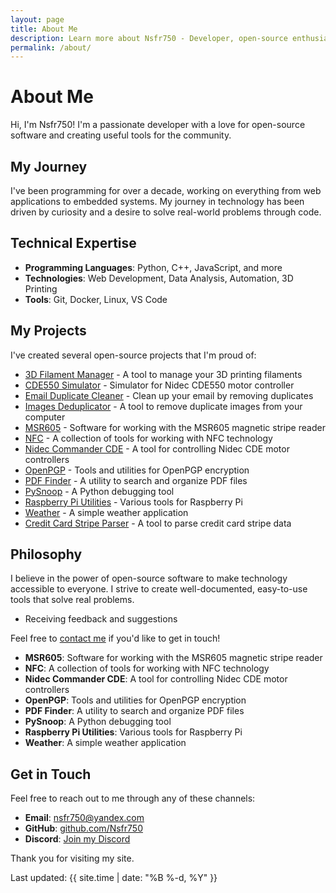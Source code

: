 ```yaml
---
layout: page
title: About Me
description: Learn more about Nsfr750 - Developer, open-source enthusiast, and creator of useful tools
permalink: /about/
---
```


# About Me

Hi, I'm Nsfr750! I'm a passionate developer with a love for open-source software and creating useful tools for the community.

## My Journey

I've been programming for over a decade, working on everything from web applications to embedded systems. My journey in technology has been driven by curiosity and a desire to solve real-world problems through code.

## Technical Expertise

- **Programming Languages**: Python, C++, JavaScript, and more
- **Technologies**: Web Development, Data Analysis, Automation, 3D Printing
- **Tools**: Git, Docker, Linux, VS Code

## My Projects

I've created several open-source projects that I'm proud of:

- [3D Filament Manager](https://github.com/Nsfr750/3D_Filament_Manager) - A tool to manage your 3D printing filaments
- [CDE550 Simulator](https://github.com/Nsfr750/CDE550-sim) - Simulator for Nidec CDE550 motor controller
- [Email Duplicate Cleaner](https://github.com/Nsfr750/EmailDuplicateCleaner) - Clean up your email by removing duplicates
- [Images Deduplicator](https://github.com/Nsfr750/Images-Deduplicator) - A tool to remove duplicate images from your computer
- [MSR605](https://github.com/Nsfr750/MSR605) - Software for working with the MSR605 magnetic stripe reader
- [NFC](https://github.com/Nsfr750/NFC) - A collection of tools for working with NFC technology
- [Nidec Commander CDE](https://github.com/Nsfr750/Nidec_CommanderCDE) - A tool for controlling Nidec CDE motor controllers
- [OpenPGP](https://github.com/Nsfr750/OpenPGP) - Tools and utilities for OpenPGP encryption
- [PDF Finder](https://github.com/Nsfr750/PDF_Finder) - A utility to search and organize PDF files
- [PySnoop](https://github.com/Nsfr750/PySnoop) - A Python debugging tool
- [Raspberry Pi Utilities](https://github.com/Nsfr750/raspy_utility) - Various tools for Raspberry Pi
- [Weather](https://github.com/Nsfr750/weather) - A simple weather application
- [Credit Card Stripe Parser](https://github.com/Nsfr750/credit_card_stripe_parser) - A tool to parse credit card stripe data

## Philosophy

I believe in the power of open-source software to make technology accessible to everyone. I strive to create well-documented, easy-to-use tools that solve real problems.
- Receiving feedback and suggestions

Feel free to [contact me](/contact) if you'd like to get in touch!
- **MSR605**: Software for working with the MSR605 magnetic stripe reader
- **NFC**: A collection of tools for working with NFC technology
- **Nidec Commander CDE**: A tool for controlling Nidec CDE motor controllers
- **OpenPGP**: Tools and utilities for OpenPGP encryption
- **PDF Finder**: A utility to search and organize PDF files
- **PySnoop**: A Python debugging tool
- **Raspberry Pi Utilities**: Various tools for Raspberry Pi
- **Weather**: A simple weather application

## Get in Touch

Feel free to reach out to me through any of these channels:

- **Email**: [nsfr750@yandex.com](mailto:nsfr750@yandex.com)
- **GitHub**: [github.com/Nsfr750](https://github.com/Nsfr750)
- **Discord**: [Join my Discord](https://discord.gg/ryqNeuRYjD)

Thank you for visiting my site.

Last updated: {{ site.time | date: "%B %-d, %Y" }}